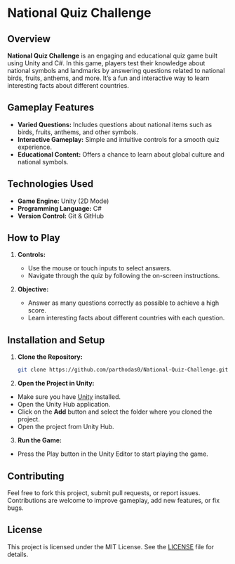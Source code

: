 # **National Quiz Challenge**

## **Overview**
**National Quiz Challenge** is an engaging and educational quiz game built using Unity and C#. In this game, players test their knowledge about national symbols and landmarks by answering questions related to national birds, fruits, anthems, and more. It’s a fun and interactive way to learn interesting facts about different countries.

## **Gameplay Features**
- **Varied Questions:** Includes questions about national items such as birds, fruits, anthems, and other symbols.
- **Interactive Gameplay:** Simple and intuitive controls for a smooth quiz experience.
- **Educational Content:** Offers a chance to learn about global culture and national symbols.

## **Technologies Used**
- **Game Engine:** Unity (2D Mode)
- **Programming Language:** C#
- **Version Control:** Git & GitHub

## **How to Play**
1. **Controls:**
   - Use the mouse or touch inputs to select answers.
   - Navigate through the quiz by following the on-screen instructions.

2. **Objective:**
   - Answer as many questions correctly as possible to achieve a high score.
   - Learn interesting facts about different countries with each question.

## **Installation and Setup**

1. **Clone the Repository:**
   ```bash
   git clone https://github.com/parthodas0/National-Quiz-Challenge.git
2. **Open the Project in Unity:**
- Make sure you have [Unity](https://unity.com/) installed.
- Open the Unity Hub application.
- Click on the **Add** button and select the folder where you cloned the project.
- Open the project from Unity Hub.

3. **Run the Game:**
- Press the Play button in the Unity Editor to start playing the game.

## **Contributing**
Feel free to fork this project, submit pull requests, or report issues. Contributions are welcome to improve gameplay, add new features, or fix bugs.

## **License**
This project is licensed under the MIT License. See the [LICENSE](LICENSE) file for details.
